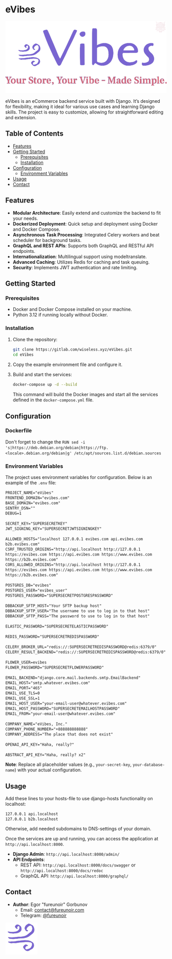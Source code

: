 # eVibes

![LOGO](core/docs/images/evibes-big.png)

eVibes is an eCommerce backend service built with Django. It’s designed for flexibility, making it ideal for various use
cases and learning Django skills. The project is easy to customize, allowing for straightforward editing and extension.

## Table of Contents

- [Features](#features)
- [Getting Started](#getting-started)
    - [Prerequisites](#prerequisites)
    - [Installation](#installation)
- [Configuration](#configuration)
    - [Environment Variables](#environment-variables)
- [Usage](#usage)
- [Contact](#contact)

## Features

- **Modular Architecture**: Easily extend and customize the backend to fit your needs.
- **Dockerized Deployment**: Quick setup and deployment using Docker and Docker Compose.
- **Asynchronous Task Processing**: Integrated Celery workers and beat scheduler for background tasks.
- **GraphQL and REST APIs**: Supports both GraphQL and RESTful API endpoints.
- **Internationalization**: Multilingual support using modeltranslate.
- **Advanced Caching**: Utilizes Redis for caching and task queuing.
- **Security**: Implements JWT authentication and rate limiting.

## Getting Started

### Prerequisites

- Docker and Docker Compose installed on your machine.
- Python 3.12 if running locally without Docker.

### Installation

1. Clone the repository:

   ```bash
   git clone https://gitlab.com/wiseless.xyz/eVibes.git
   cd eVibes
   ```

2. Copy the example environment file and configure it.

3. Build and start the services:

   ```bash
   docker-compose up -d --build
   ```

   This command will build the Docker images and start all the services defined in the `docker-compose.yml` file.

## Configuration

### Dockerfile

Don't forget to change the
`RUN sed -i 's|https://deb.debian.org/debian|https://ftp.<locale>.debian.org/debian|g' /etc/apt/sources.list.d/debian.sources`

### Environment Variables

The project uses environment variables for configuration. Below is an example of the `.env` file:

```plaintext
PROJECT_NAME="eVibes"
FRONTEND_DOMAIN="evibes.com"
BASE_DOMAIN="evibes.com"
SENTRY_DSN=""
DEBUG=1

SECRET_KEY="SUPERSECRETKEY"
JWT_SIGNING_KEY="SUPERSECRETJWTSIGNINGKEY"

ALLOWED_HOSTS="localhost 127.0.0.1 evibes.com api.evibes.com b2b.evibes.com"
CSRF_TRUSTED_ORIGINS="http://api.localhost http://127.0.0.1 https://evibes.com https://api.evibes.com https://www.evibes.com https://b2b.evibes.com"
CORS_ALLOWED_ORIGINS="http://api.localhost http://127.0.0.1 https://evibes.com https://api.evibes.com https://www.evibes.com https://b2b.evibes.com"

POSTGRES_DB="evibes"
POSTGRES_USER="evibes_user"
POSTGRES_PASSWORD="SUPERSECRETPOSTGRESPASSWORD"

DBBACKUP_SFTP_HOST="Your SFTP backup host"
DBBACKUP_SFTP_USER="The username to use to log in to that host"
DBBACKUP_SFTP_PASS="The password to use to log in to that host"

ELASTIC_PASSWORD="SUPERSECRETELASTICPASSWORD"

REDIS_PASSWORD="SUPERSECRETREDISPASSWORD"

CELERY_BROKER_URL="redis://:SUPERSECRETREDISPASSWORD@redis:6379/0"
CELERY_RESULT_BACKEND="redis://:SUPERSECRETREDISPASSWORD@redis:6379/0"

FLOWER_USER=evibes
FLOWER_PASSWORD="SUPERSECRETFLOWERPASSWORD"

EMAIL_BACKEND="django.core.mail.backends.smtp.EmailBackend"
EMAIL_HOST="smtp.whatever.evibes.com"
EMAIL_PORT="465"
EMAIL_USE_TLS=0
EMAIL_USE_SSL=1
EMAIL_HOST_USER="your-email-user@whatever.evibes.com"
EMAIL_HOST_PASSWORD="SUPERSECRETEMAILHOSTPASSWORD"
EMAIL_FROM="your-email-user@whatever.evibes.com"

COMPANY_NAME="eVibes, Inc."
COMPANY_PHONE_NUMBER="+888888888888"
COMPANY_ADDRESS="The place that does not exist"

OPENAI_API_KEY="Haha, really?"

ABSTRACT_API_KEY="Haha, really? x2"
```

**Note**: Replace all placeholder values (e.g., `your-secret-key`, `your-database-name`) with your actual configuration.

## Usage

Add these lines to your hosts-file to use django-hosts functionality on localhost:

```hosts
127.0.0.1 api.localhost
127.0.0.1 b2b.localhost
```

Otherwise, add needed subdomains to DNS-settings of your domain.

Once the services are up and running, you can access the application at `http://api.localhost:8000`.

- **Django Admin**: `http://api.localhost:8000/admin/`
- **API Endpoints**:
    - REST API: `http://api.localhost:8000/docs/swagger` or `http://api.localhost:8000/docs/redoc`
    - GraphQL API: `http://api.localhost:8000/graphql/`

## Contact

- **Author**: Egor "fureunoir" Gorbunov
    - Email: contact@fureunoir.com
    - Telegram: [@fureunoir](https://t.me/fureunoir)

![FAVICON](core/docs/images/evibes.png)